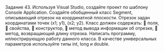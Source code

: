 Задание 43. Используя Visual Studio, создайте проект по шаблону Console Application.
Создайте обобщенный класс Segment, описывающий отрезок на координатной плоскости. Отрезок задан координатами точек (x1; y1), (x2; y2). Класс должен содержать:
	поля, 
	свойства,
	конструктор, 
	метод вывода информации об отрезке,
	метод, возвращающий длину отрезка. 
Написать программу, иллюстрирующую работу данного класса. В качестве универсальных параметров используйте типы int, long  и double.

